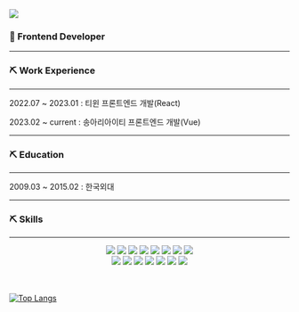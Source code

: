 <img src="https://capsule-render.vercel.app/api?type=waving&color=auto&height=200&section=header&text=HyDev&fontSize=90" />

### 👋 Frontend Developer

<hr/>
<h3>⛏ Work Experience</h3>
<hr/>

<p>2022.07 ~ 2023.01 : 티윈 프론트엔드 개발(React)</p>
<p>2023.02 ~ current : 송아리아이티 프론트엔드 개발(Vue)</p>

<hr/>
<h3>⛏ Education</h3>
<hr/>

<p>2009.03 ~ 2015.02 : 한국외대</p>

	
<hr/>
<h3>⛏ Skills</h3>
<hr/>


<div align="center">
	<img src="https://img.shields.io/badge/VueJs-red?style=flat&logo=VueJs&logoColor=white" />
  <img src="https://img.shields.io/badge/ReactQuery-gray?style=flat&logo=ReactQuery&logoColor=white" />
  <img src="https://img.shields.io/badge/Redux-deepgreen?style=flat&logo=Redux&logoColor=white" />
  <img src="https://img.shields.io/badge/React-skyblue?style=flat&logo=React&logoColor=white" />
  <img src="https://img.shields.io/badge/Typescript-purple?style=flat&logo=Typescript&logoColor=white" />
	<img src="https://img.shields.io/badge/Javascript-007396?style=flat&logo=Javascript&logoColor=white" />
	<img src="https://img.shields.io/badge/HTML5-E34F26?style=flat&logo=HTML5&logoColor=white" />
	<img src="https://img.shields.io/badge/CSS3-1572B6?style=flat&logo=CSS3&logoColor=white" />
</div>



<div align="center">
  <img src="https://img.shields.io/badge/Recoil-0CB92E?style=flat&logo=React-Recoil.js&logoColor=white" />
  <img src="https://img.shields.io/badge/Next.js-DC321B?style=flat&logo=Next.js&logoColor=white" />
  <img src="https://img.shields.io/badge/StyledComponents-pink?style=flat&logo=StyledComponents&logoColor=white" />
  <img src="https://img.shields.io/badge/Node.js-DC5B1B?style=flat&logo=Node.js&logoColor=white" />
	<img src="https://img.shields.io/badge/Firebase-3E31DC?style=flat&logo=FireBase&logoColor=white" />
	<img src="https://img.shields.io/badge/MongoDB-1AC8CD?style=flat&logo=MongoDB&logoColor=white" />
	<img src="https://img.shields.io/badge/THREE-E10760?style=flat&logo=THREE.js&logoColor=white" />
</div>

<br><br>
[![Top Langs](https://github-readme-stats.vercel.app/api/top-langs/?username=iafan1229&layout=compact&theme=default&langs_count=8)](https://github.com/anuraghazra/github-readme-stats)
